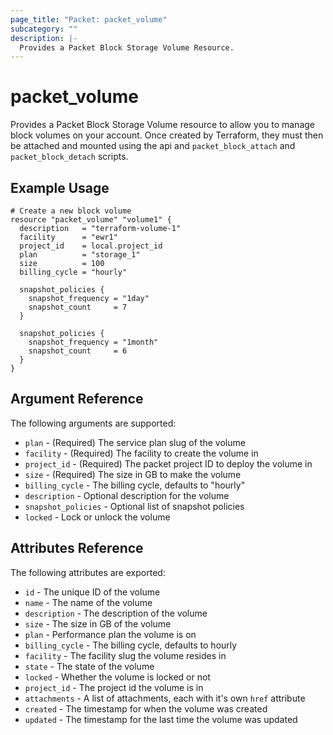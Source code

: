 ```yaml
---
page_title: "Packet: packet_volume"
subcategory: ""
description: |-
  Provides a Packet Block Storage Volume Resource.
---
```


# packet\_volume

Provides a Packet Block Storage Volume resource to allow you to
manage block volumes on your account.
Once created by Terraform, they must then be attached and mounted
using the api and `packet_block_attach` and `packet_block_detach`
scripts.

## Example Usage

```hcl
# Create a new block volume
resource "packet_volume" "volume1" {
  description   = "terraform-volume-1"
  facility      = "ewr1"
  project_id    = local.project_id
  plan          = "storage_1"
  size          = 100
  billing_cycle = "hourly"

  snapshot_policies {
    snapshot_frequency = "1day"
    snapshot_count     = 7
  }

  snapshot_policies {
    snapshot_frequency = "1month"
    snapshot_count     = 6
  }
}
```

## Argument Reference

The following arguments are supported:

* `plan` - (Required) The service plan slug of the volume
* `facility` - (Required) The facility to create the volume in
* `project_id` - (Required) The packet project ID to deploy the volume in
* `size` - (Required) The size in GB to make the volume
* `billing_cycle` - The billing cycle, defaults to "hourly"
* `description` - Optional description for the volume
* `snapshot_policies` - Optional list of snapshot policies
* `locked` - Lock or unlock the volume

## Attributes Reference

The following attributes are exported:

* `id` - The unique ID of the volume
* `name` - The name of the volume
* `description` - The description of the volume
* `size` - The size in GB of the volume
* `plan` - Performance plan the volume is on
* `billing_cycle` - The billing cycle, defaults to hourly
* `facility` - The facility slug the volume resides in
* `state` - The state of the volume
* `locked` - Whether the volume is locked or not
* `project_id` - The project id the volume is in
* `attachments` - A list of attachments, each with it's own `href` attribute
* `created` - The timestamp for when the volume was created
* `updated` - The timestamp for the last time the volume was updated
